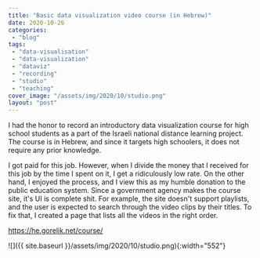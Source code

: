 ```yaml
---
title: "Basic data visualization video course (in Hebrew)"
date: 2020-10-26
categories: 
 - "blog"
tags: 
 - "data-visualisation"
 - "data-visualization"
 - "dataviz"
 - "recording"
 - "studio"
 - "teaching"
cover_image: "/assets/img/2020/10/studio.png"
layout: "post"
---
```


I had the honor to record an introductory data visualization course for high school students as a part of the Israeli national distance learning project. The course is in Hebrew, and since it targets high schoolers, it does not require any prior knowledge.

I got paid for this job. However, when I divide the money that I received for this job by the time I spent on it, I get a ridiculously low rate. On the other hand, I enjoyed the process, and I view this as my humble donation to the public education system.
Since a government agency makes the course site, it's UI is complete shit. For example, the site doesn't support playlists, and the user is expected to search through the video clips by their titles. To fix that, I created a page that lists all the videos in the right order.

<https://he.gorelik.net/course/>

![]({{ site.baseurl }}/assets/img/2020/10/studio.png){:width="552"}
